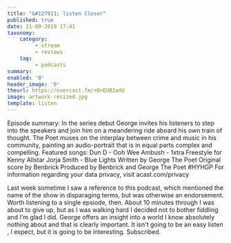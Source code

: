 ```yaml
---
title: "&#127911; listen Closer"
published: true
date: 21-09-2019 17:41
taxonomy:
    category:
         - stream
         - reviews
    tag:
         - podcasts
summary:
enabled: '0'
header_image: '0'
theurl: https://overcast.fm/+OnEUB2adU
image: artwork-resized.jpg
template: listen
---
```

 
Episode summary: In the series debut George invites his listeners to step into the speakers and join him on a meandering ride aboard his own train of thought. The Poet muses on the interplay between crime and music in his community, painting an audio-portrait that is in equal parts complex and compelling. Featured songs: Dun D - Ooh Wee Ambush - 1xtra Freestyle for Kenny Allstar Jorja Smith - Blue Lights Written by George The Poet Original score by Benbrick Produced by Benbrick and George The Poet #HYHGP For information regarding your data privacy, visit acast.com/privacy

Last week sometime I saw a reference to this podcast, which mentioned the name of the show in disparaging terms, but was otherwise an endorsement. Worth listening to a single epsiode, then. About 10 minutes through I was about to give up, but as I was walking hard I decided not to bother fiddling and I'm glad I did. George offers an insight into a world I know absolutely nothing about and that is clearly important. It isn't going to be an easy listen , I expect, but it is going to be interesting. Subscribed.